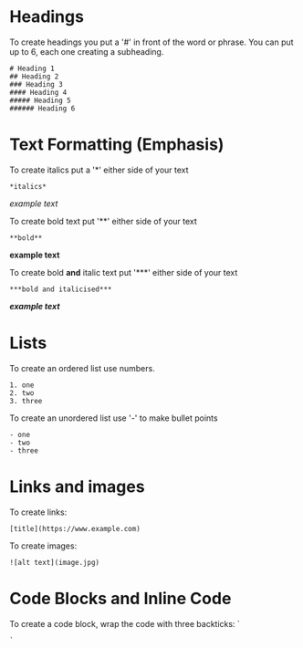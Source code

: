 # Headings
To create headings you put a '#' in front of the word or phrase. You can put up to 6, each one creating a subheading.
```
# Heading 1                  
## Heading 2
### Heading 3
#### Heading 4
##### Heading 5
###### Heading 6
```
# Text Formatting (Emphasis)
To create italics put a '*' either side of your text
```
*italics*
```
*example text*

To create bold text put '**' either side of your text
```
**bold**
```
**example text**

To create bold **and** italic text put '***' either side of your text
```
***bold and italicised***
```
***example text***

# Lists
To create an ordered list use numbers.
```
1. one
2. two
3. three
```
To create an unordered list use '-' to make bullet points
```
- one
- two
- three
```
# Links and images
To create links:
```
[title](https://www.example.com)
```
To create images:
```
![alt text](image.jpg)
```
# Code Blocks and Inline Code
To create a code block, wrap the code with three backticks:
`
```
`






